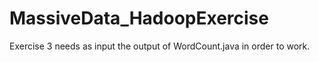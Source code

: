 MassiveData_HadoopExercise
==========================
Exercise 3 needs as input the output of WordCount.java in order to work.
